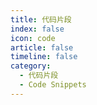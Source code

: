 ```yaml
---
title: 代码片段
index: false
icon: code
article: false
timeline: false
category:
  - 代码片段
  - Code Snippets
---
```


<div class="catalog-display-container">
  <Catalog hideHeading />
</div>
